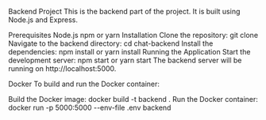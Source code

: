Backend Project
This is the backend part of the project. It is built using Node.js and Express.

Prerequisites
Node.js
npm or yarn
Installation
Clone the repository: git clone <repository-url>
Navigate to the backend directory: cd chat-backend
Install the dependencies: npm install or yarn install
Running the Application
Start the development server: npm start or yarn start
The backend server will be running on http://localhost:5000.

Docker
To build and run the Docker container:

Build the Docker image: docker build -t backend .
Run the Docker container: docker run -p 5000:5000 --env-file .env backend
